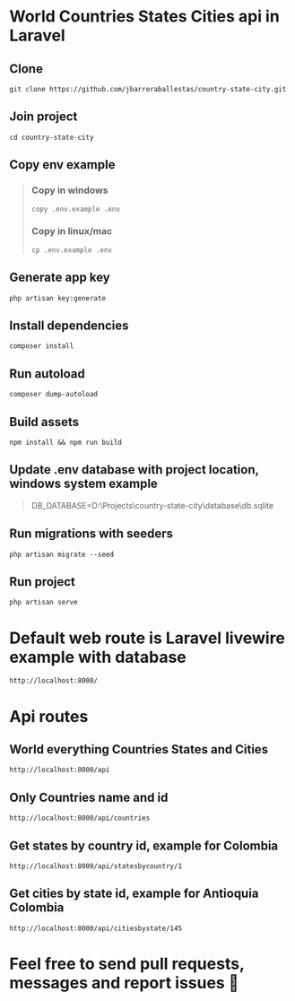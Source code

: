 # World Countries States Cities api in Laravel

## Clone 
```
git clone https://github.com/jbarreraballestas/country-state-city.git
```

## Join project
```
cd country-state-city
```

## Copy env example
>>>
> ### Copy in windows
> ```
> copy .env.example .env
> ```
> ### Copy in linux/mac
> ```
> cp .env.example .env
> ```
>>>

## Generate app key
```
php artisan key:generate
```

## Install dependencies
```
composer install
```

## Run autoload
```
composer dump-autoload
```

## Build assets
```
npm install && npm run build
```

## Update .env database with project location, windows system example
> DB_DATABASE=D:\Projects\country-state-city\database\db.sqlite

## Run migrations with seeders
```
php artisan migrate --seed
```

## Run project 
```
php artisan serve
```

# Default web route is Laravel livewire example with database
```
http://localhost:8000/
```

# Api routes

## World everything Countries States and Cities
```
http://localhost:8000/api
```

## Only Countries name and id
```
http://localhost:8000/api/countries
```

## Get states by country id, example for Colombia
```
http://localhost:8000/api/statesbycountry/1
```

## Get cities by state id, example for Antioquia Colombia
```
http://localhost:8000/api/citiesbystate/145
```

# Feel free to send pull requests, messages and report issues 💫
